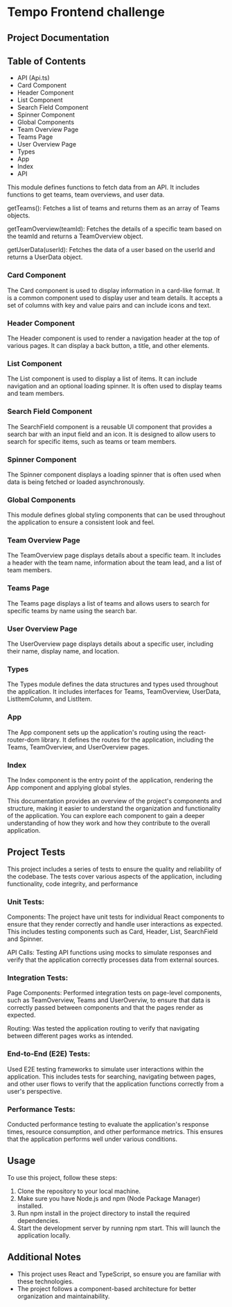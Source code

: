 # Tempo Frontend challenge
## Project Documentation

## Table of Contents
- API (Api.ts)
- Card Component
- Header Component
- List Component
- Search Field Component
- Spinner Component
- Global Components 
- Team Overview Page 
- Teams Page 
- User Overview Page 
- Types
- App 
- Index 
- API 

This module defines functions to fetch data from an API. It includes functions to get teams, team overviews, and user data.

getTeams(): Fetches a list of teams and returns them as an array of Teams objects.

getTeamOverview(teamId): Fetches the details of a specific team based on the teamId and returns a TeamOverview object.

getUserData(userId): Fetches the data of a user based on the userId and returns a UserData object.


### Card Component 
The Card component is used to display information in a card-like format. It is a common component used to display user and team details. It accepts a set of columns with key and value pairs and can include icons and text.

### Header Component
The Header component is used to render a navigation header at the top of various pages. It can display a back button, a title, and other elements.

### List Component
The List component is used to display a list of items. It can include navigation and an optional loading spinner. It is often used to display teams and team members.

### Search Field Component
The SearchField component is a reusable UI component that provides a search bar with an input field and an icon. It is designed to allow users to search for specific items, such as teams or team members.

### Spinner Component
The Spinner component displays a loading spinner that is often used when data is being fetched or loaded asynchronously.

### Global Components
This module defines global styling components that can be used throughout the application to ensure a consistent look and feel.

### Team Overview Page
The TeamOverview page displays details about a specific team. It includes a header with the team name, information about the team lead, and a list of team members.

### Teams Page
The Teams page displays a list of teams and allows users to search for specific teams by name using the search bar.

### User Overview Page
The UserOverview page displays details about a specific user, including their name, display name, and location.

### Types
The Types module defines the data structures and types used throughout the application. It includes interfaces for Teams, TeamOverview, UserData, ListItemColumn, and ListItem.

### App
The App component sets up the application's routing using the react-router-dom library. It defines the routes for the application, including the Teams, TeamOverview, and UserOverview pages.

### Index
The Index component is the entry point of the application, rendering the App component and applying global styles.

This documentation provides an overview of the project's components and structure, making it easier to understand the organization and functionality of the application. You can explore each component to gain a deeper understanding of how they work and how they contribute to the overall application.

## Project Tests
This project includes a series of tests to ensure the quality and reliability of the codebase. The tests cover various aspects of the application, including functionality, code integrity, and performance

### Unit Tests:
Components: The project have unit tests for individual React components to ensure that they render correctly and handle user interactions as expected. This includes testing components such as Card, Header, List, SearchField and Spinner.

API Calls: Testing API functions using mocks to simulate responses and verify that the application correctly processes data from external sources.

### Integration Tests:
Page Components: Performed integration tests on page-level components, such as TeamOverview, Teams and UserOverviw, to ensure that data is correctly passed between components and that the pages render as expected.

Routing: Was tested the application routing to verify that navigating between different pages works as intended.

### End-to-End (E2E) Tests:
Used E2E testing frameworks to simulate user interactions within the application. This includes tests for searching, navigating between pages, and other user flows to verify that the application functions correctly from a user's perspective.

### Performance Tests:
Conducted performance testing to evaluate the application's response times, resource consumption, and other performance metrics. This ensures that the application performs well under various conditions.

## Usage

To use this project, follow these steps:

1. Clone the repository to your local machine.
2. Make sure you have Node.js and npm (Node Package Manager) installed.
3. Run npm install in the project directory to install the required dependencies.
5. Start the development server by running npm start. This will launch the application locally.

## Additional Notes

- This project uses React and TypeScript, so ensure you are familiar with these technologies.
- The project follows a component-based architecture for better organization and maintainability.
